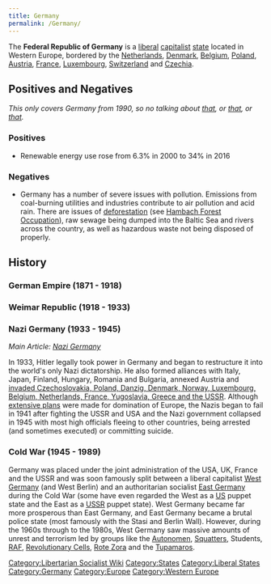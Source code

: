 ```yaml
---
title: Germany
permalink: /Germany/
---
```


The **Federal Republic of Germany** is a
[liberal](Liberalism "wikilink") [capitalist](Capitalism "wikilink")
[state](List_of_States "wikilink") located in Western Europe, bordered
by the [Netherlands](Netherlands "wikilink"),
[Denmark](Denmark "wikilink"), [Belgium](Belgium "wikilink"),
[Poland](Poland "wikilink"), [Austria](Austria "wikilink"),
[France](France "wikilink"), [Luxembourg](Luxembourg "wikilink"),
[Switzerland](Switzerland "wikilink") and [Czechia](Czechia "wikilink").

## Positives and Negatives

*This only covers Germany from 1990, so no talking about
[that](German_Empire "wikilink"), or [that](Nazi_Germany "wikilink"), or
[that](East_Germany "wikilink").*

### Positives

- Renewable energy use rose from 6.3% in 2000 to 34% in 2016

### Negatives

- Germany has a number of severe issues with pollution. Emissions from
  coal-burning utilities and industries contribute to air pollution and
  acid rain. There are issues of
  [deforestation](deforestation "wikilink") (see [Hambach Forest
  Occupation](Hambach_Forest_Occupation "wikilink")), raw sewage being
  dumped into the Baltic Sea and rivers across the country, as well as
  hazardous waste not being disposed of properly.

## History

### German Empire (1871 - 1918)

### Weimar Republic (1918 - 1933)

### Nazi Germany (1933 - 1945)

*Main Article: [Nazi Germany](Nazi_Germany "wikilink")*

In 1933, Hitler legally took power in Germany and began to restructure
it into the world's only Nazi dictatorship. He also formed alliances
with Italy, Japan, Finland, Hungary, Romania and Bulgaria, annexed
Austria and [invaded Czechoslovakia, Poland, Danzig, Denmark, Norway,
Luxembourg, Belgium, Netherlands, France, Yugoslavia, Greece and the
USSR](World_War_II "wikilink"). Although [extensive
plans](New_Order_(Nazism) "wikilink") were made for domination of
Europe, the Nazis began to fail in 1941 after fighting the USSR and USA
and the Nazi government collapsed in 1945 with most high officials
fleeing to other countries, being arrested (and sometimes executed) or
committing suicide.

### Cold War (1945 - 1989)

Germany was placed under the joint administration of the USA, UK, France
and the USSR and was soon famously split between a liberal capitalist
[West Germany](West_Germany "wikilink") (and West Berlin) and an
authoritarian socialist [East Germany](East_Germany "wikilink") during
the Cold War (some have even regarded the West as a
[US](United_States_of_America "wikilink") puppet state and the East as a
[USSR](USSR "wikilink") puppet state). West Germany became far more
prosperous than East Germany, and East Germany became a brutal police
state (most famously with the Stasi and Berlin Wall). However, during
the 1960s through to the 1980s, West Germany saw massive amounts of
unrest and terrorism led by groups like the
[Autonomen](Autonomism_in_Germany "wikilink"),
[Squatters](List_of_Squats "wikilink"), Students,
[RAF](Red_Army_Faction "wikilink"), [Revolutionary
Cells](Revolutionary_Cells_(Germany) "wikilink"), [Rote
Zora](Rote_Zora "wikilink") and the
[Tupamaros](Tupamaros_(Germany) "wikilink").

[Category:Libertarian Socialist
Wiki](Category:Libertarian_Socialist_Wiki "wikilink")
[Category:States](Category:States "wikilink") [Category:Liberal
States](Category:Liberal_States "wikilink")
[Category:Germany](Category:Germany "wikilink")
[Category:Europe](Category:Europe "wikilink") [Category:Western
Europe](Category:Western_Europe "wikilink")